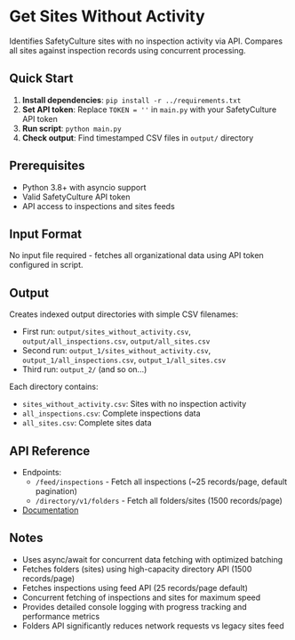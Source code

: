 # Get Sites Without Activity

Identifies SafetyCulture sites with no inspection activity via API. Compares all sites against inspection records using concurrent processing.

## Quick Start

1. **Install dependencies**: `pip install -r ../requirements.txt`
2. **Set API token**: Replace `TOKEN = ''` in `main.py` with your SafetyCulture API token
3. **Run script**: `python main.py`
4. **Check output**: Find timestamped CSV files in `output/` directory

## Prerequisites

- Python 3.8+ with asyncio support
- Valid SafetyCulture API token
- API access to inspections and sites feeds

## Input Format

No input file required - fetches all organizational data using API token configured in script.

## Output

Creates indexed output directories with simple CSV filenames:
- First run: `output/sites_without_activity.csv`, `output/all_inspections.csv`, `output/all_sites.csv`
- Second run: `output_1/sites_without_activity.csv`, `output_1/all_inspections.csv`, `output_1/all_sites.csv`
- Third run: `output_2/` (and so on...)

Each directory contains:
- `sites_without_activity.csv`: Sites with no inspection activity
- `all_inspections.csv`: Complete inspections data
- `all_sites.csv`: Complete sites data

## API Reference

- Endpoints:
  - `/feed/inspections` - Fetch all inspections (~25 records/page, default pagination)
  - `/directory/v1/folders` - Fetch all folders/sites (1500 records/page)
- [Documentation](https://developer.safetyculture.com/reference/)

## Notes

- Uses async/await for concurrent data fetching with optimized batching
- Fetches folders (sites) using high-capacity directory API (1500 records/page)
- Fetches inspections using feed API (25 records/page default)
- Concurrent fetching of inspections and sites for maximum speed
- Provides detailed console logging with progress tracking and performance metrics
- Folders API significantly reduces network requests vs legacy sites feed
